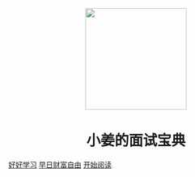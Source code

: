 <p align="center">
<img src="https://pic2.zhimg.com/80/v2-3df948f3668fa140f2743727cab9954d_720w.jpg" width="200" height="200"/>
</p>
<h1 align="center">小姜的面试宝典</h1>

[好好学习]()
[早日财富自由]()
[开始阅读](#docsify-demo)




